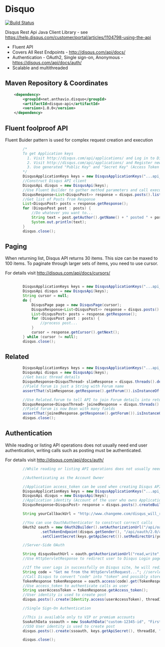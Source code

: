 Disquo
======
[![Build Status](https://vanek.ci.cloudbees.com/buildStatus/icon?job=disquo-snapshot)](https://vanek.ci.cloudbees.com/job/disquo-snapshot/)

Disqus Rest Api Java Client Library - see https://help.disqus.com/customer/portal/articles/1104798-using-the-api

* Fluent API
* Covers All Rest Endpoints - http://disqus.com/api/docs/
* Authentication - OAuth2, Single sign-on, Anonymous - https://disqus.com/api/docs/auth/
* Scalable and multithreaded

Maven Repository & Coordinates
-------------

```xml
    <dependency>
        <groupId>net.anthavio.disquo</groupId>
        <artifactId>disquo-api</artifactId>
        <version>1.0.0</version>
    </dependency>
```


Fluent foolproof API
-------------
Fluent Buider pattern is used for complex request creation and execution

```java
		/*
		To get Application keys
		  1. Visit http://disqus.com/api/applications/ and Log in to Disqus or Create an Account
		  2. Visit http://disqus.com/api/applications/ and Register new application
		  3. Use generated "Public Key" and "Secret Key" (Access Token is optional)
		*/
		DisqusApplicationKeys keys = new DisqusApplicationKeys("...api_key...", "...secret_key...");
		//Construct Disqus API client
		DisqusApi disqus = new DisqusApi(keys);
		//Use Fluent Builder to gather method parameters and call execute to get Response 
		DisqusResponse<List<DisqusPost>> response = disqus.posts().list(threadId, null);
		//Get list of Posts from Response
		List<DisqusPost> posts = response.getResponse();
		for (DisqusPost post : posts) {
			//Do whatever you want to...
			String text = post.getAuthor().getName() + " posted " + post.getMessage();
			System.out.println(text);
		}
		disqus.close();
```

Paging
-------------
When returning list, Disqus API returns 30 items. This size can be maxed to 100 items. 
To paginate through larger sets of items, you need to use cursor.

For details visit http://disqus.com/api/docs/cursors/

```java
			
		DisqusApplicationKeys keys = new DisqusApplicationKeys("...api_key...", "...secret_key...");
		DisqusApi disqus = new DisqusApi(keys);
		String cursor = null;
		do {
			DisqusPage page = new DisqusPage(cursor);
			DisqusResponse<List<DisqusPost>> response = disqus.posts().list(threadId, page);
			List<DisqusPost> posts = response.getResponse();
			for (DisqusPost post : posts) {
				//process post...
			}
			cursor = response.getCursor().getNext();
		} while (cursor != null);
		disqus.close();
```

Related
--------------


```java
		DisqusApplicationKeys keys = new DisqusApplicationKeys("...api_key...", "...secret_key...");
		DisqusApi disqus = new DisqusApi(keys);
		//Get basic thread details
		DisqusResponse<DisqusThread> slimResponse = disqus.threads().details(threadId);
		//Field forum is just a String with Forum name
		assertThat(slimResponse.getResponse().getForum()).isInstanceOf(String.class);

		//Use Related.forum to tell API to join Forum details into returned Thread object 
		DisqusResponse<DisqusThread> joinedResponse = disqus.threads().details(threadId, Related.forum);
		//Field forum is now Bean with many fields
		assertThat(joinedResponse.getResponse().getForum()).isInstanceOf(DisqusForum.class);
		disqus.close();
```

Authentication
-------------
While reading or listing API operations does not usually need end user authentication, writing calls such as posting must be authenticated.

For details visit http://disqus.com/api/docs/auth/

```java
		//While reading or listing API operations does not usually need authentication, writing calls must be authenticated

		//Authenticating as the Account Owner

		//Application access_token can be used when creating Disqus API client optionaly
		DisqusApplicationKeys keys = new DisqusApplicationKeys("...api_key...", "...secret_key...", "...access_token...");
		DisqusApi disqus = new DisqusApi(keys);
		//Application identity (Account of the user who owns Application) is used to create post
		DisqusResponse<DisqusPost> response = disqus.posts().createBuilder(threadId, "Hello world " + new Date()).execute();

		String yourCallbackUrl = "http://www.changeme.com/disqus_will_redirect_user_here_after_login";

		//You can use OauthAuthenticator to construct correct calls 
		OAuth2 oauth = new OAuth2Builder().setAuthorizationUrl("/api/oauth/2.0/authorize/")
				.setTokenEndpoint(disqus.getSender(), "/api/oauth/2.0/access_token/").setClientId(keys.getApiKey())
				.setClientSecret(keys.getApiSecret()).setRedirectUri(yourCallbackUrl).build();

		//Server-Side OAuth

		String disqusOauthUrl = oauth.getAuthorizationUrl("read,write", "some-random-to-check");
		//Use HttpServletResponse to redirect user to Disqus Login page - servletResponse.sendRedirect(disqusOauthUrl);

		//If the user Logs in successfully on Disqus site, he will redirected back to the yourCallbackUrl with code http parameter
		String code = "Get me from the HttpServletRequest..."; //servletRequest.getParameter("code")
		//Call Disqus to convert "code" into "token" and possibly store returned TokenResponse in HttpSession 
		TokenResponse tokenResponse = oauth.access(code).get(TokenResponse.class);
		//Use access_token to authenticate calls as user 
		String userAccessToken = tokenResponse.getAccess_token();
		//User identity is used to create post
		disqus.posts().create(Identity.access(userAccessToken), threadId, "Hello world " + new Date(), null);

		//Single Sign-On Authentication

		//This is available only to VIP or premium accounts
		SsoAuthData ssoauth = new SsoAuthData("custom-12345-id", "Firstname", "Surname");
		//SSO User identity is used to create post
		disqus.posts().create(ssoauth, keys.getApiSecret(), threadId, "Hello world " + new Date(), null);

		disqus.close();
```
